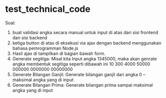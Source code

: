 # test_technical_code
Soal: 

1. buat validasi angka secara manual untuk input di atas dari sisi frontend dan sisi backend
2. ketiga button di atas di eksekusi via ajax dengan backend menggunakan bahasa pemrogramman
Node.js
3. Hasil ajax di tampilkan di bagian bawah form.
4. Generate segitiga: Misal kita Input angka 1345000, maka akan genrate angka membentuk
segitiga seperti dibawah ini
10
300
4000
50000
000000
0000000
00000000
5. Generate Bilangan Ganjil: Generate bilangan ganjil dari angka 0 – maksimal angka yang di input
6. Generate Bilangan Prima: Generate bilangan prima sampai maksimal angka yang di input
